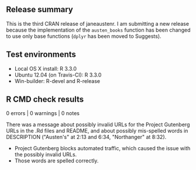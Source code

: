 ## Release summary

This is the third CRAN release of janeaustenr. I am submitting a new release because the implementation of the `austen_books` function has been changed to use only base functions (`dplyr` has been moved to Suggests).

## Test environments

* Local OS X install: R 3.3.0
* Ubuntu 12.04 (on Travis-CI): R 3.3.0
* Win-builder: R-devel and R-release

## R CMD check results

0 errors | 0 warnings | 0 notes

There was a message about possibly invalid URLs for the Project Gutenberg URLs in the .Rd files and README, and about possibly mis-spelled words in DESCRIPTION ("Austen's" at 2:13 and 6:34, "Northanger" at 8:32).

* Project Gutenberg blocks automated traffic, which caused the issue with the possibly invalid URLs.
* Those words are spelled correctly.
